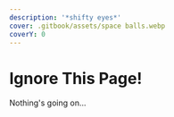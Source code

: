 ```yaml
---
description: '*shifty eyes*'
cover: .gitbook/assets/space balls.webp
coverY: 0
---
```


# Ignore This Page!

Nothing's going on...

